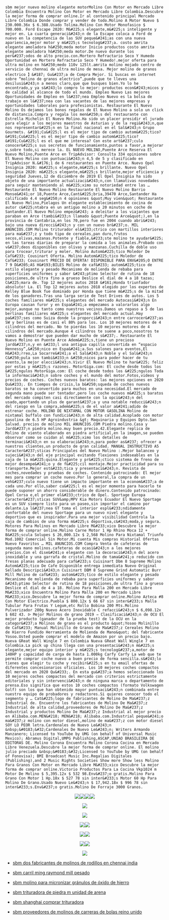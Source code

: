 
```
sbm mejor nuevo molino elegante motorMolino Con Motor en Mercado Libre Colombia Encuentra Molino Con Motor en Mercado Libre Colombia.Descubre la mejor forma de comprar online.Ir al contenido principal Mercado Libre Colombia Donde comprar y vender de todo.Molino A Motor Nuevo $ 230.000.36x $ 6.388.Usado Tolima.Molino Con Motor Monofasico $ 700.000. Ford Escape 2020: M&#225;s elegante,m&#225;s inteligente y mejor en. La cuarta generaci&#243;n de la Escape coloca a Ford de nuevo en la competencia de las SUV peque&#241;as con una nueva apariencia,mejor motor y m&#225;s tecnolog&#237;a. costo amrita elegante amoladora h&#250;meda motor Inicio productos costo amrita elegante amoladora h&#250;meda motor.De nuevo durante los per&#237;odos de alto precio.con.Mortero Refractario Seco Y Humedo Oportunidad en Mortero Refractario Seco Y Humedo!.mejor oferta para ultra molino en h&#250;medo 110v 125lt.amrita molino mojado centro de servicio de chennai de ultra molino de mesa. Mejor molino de granos electrico 】&#187; Gu&#237;a de Compra Mejor. Si buscas en internet sobre “molino de granos electrico”,puede que te lleves una desilusi&#243;n a menos claro,que que busques bien.Yo lo he encontrado,y ya s&#243;lo compro lo mejor: productos econ&#243;micos y de calidad al alcance de todo el mundo. Empleo Nuevo Las mejores Oportunidades de Empleo en l&#237;nea Empleo Nuevo es la bolsa de trabajo en l&#237;nea con las vacantes de las mejores empresas y oportunidades laborales para profesionistas. Restaurante El Nuevo Molino Os dejamos los bonos regalos de El Nuevo Molino a solo un click de distancia.Compra y regala los men&#250;s del restaurante con Estrella Michelin El Nuevo Molino.Ha sido un placer presidir el jurado para elegir a los mejores maestros de Asturias y de la regi&#243;n,que nos representar&#225;n en la final nacional en el Sal&#243;n Grupo Gourmets. &#191;Cu&#225;l es el mejor tipo de cambio autom&#225;tico? &#191;Cu&#225;l es el mejor tipo de cambio autom&#225;tico? &#191;Cu&#225;l es el que me interesa? Con este art&#237;culo conocer&#225;s sus secretos de funcionamiento,puntos a favor,a mejorar y,sobre todo,si merece la. EL NUEVO MOLINO,Puente Arce Reserva El Nuevo Molino,Puente Arce en TripAdvisor: Consulta 334 opiniones sobre El Nuevo Molino con puntuaci&#243;n 4,5 de 5 y clasificado en TripAdvisor N.&#176;1 de 6 restaurantes en Puente Arce. Nuevo Opel Insignia 2020: m&#225;s elegante,m&#225;s brillante. Nuevo Opel Insignia 2020: m&#225;s elegante,m&#225;s brillante,mejor eficiencia y seguridad Jueves,12 de diciembre de 2019 El Opel Insignia ha sido objeto de una importante actualizaci&#243;n,con llamativas novedades para seguir manteniendo al m&#225;ximo su notoriedad entre las … Restaurante El Nuevo Molino Restaurante El Nuevo Molino Barrio Monse&#241;or 18,Puente Arce,Cant&#225;bria,39470 Arce,Santander Ha calificado 4.4 seg&#250;n 4 opiniones &quot;Muy vien&quot; Restaurante El Nuevo Molino,Pielagos Un elegante establecimiento de cocina de autor c&#225;ntabra en un antiguo molino a 20 minutos en coche de Santander.El Nuevo Molino empez&#243; a deleitar a los viajantes que paraban en Arce (tambi&#233;n llamado &quot;Puente Arce&quot;),en la provincia de Cantabria,en los 70,pero fue en 2004 cuando abri&#243; bajo una nueva direcci&#243;n y con un nuevo br&#237;o. MIL ANUNCIOS.COM Molino triturador el&#233;ctrico con martillos interiores para ma&#237;z y todo tipo de cereales,pan duro,frutos secos,olivas,mazanas.Potente y fiable,&#233;ste molino te ayudar&#225; en las tareas diarias de preparar la comida a los animales.Probado con v&#237;deos disponibles con olivas y manzanas.Cuchilla de doble uso para trocear,triturar y moler. Molino Autom&#225;tico Moledor De Caf&#233; Cousinart Oferta. Molino Autom&#225;tico Moledor de Caf&#233; Cousinart PRECIO DE OFERTA! DISPONIBLE PARA ENV&#205;O ENTRE 7 9 D&#205;AS H&#193;BILES Molino de caf&#233; autom&#225;tico de estilo elegante y pesado Mecanismo de molienda de rebaba para superficies uniformes y sabor &#243;ptimo Selector de rutina de 18 posiciones,de ultra fino a grueso Deslice el dial de 4 a 18 tazas; C&#225;mara de. Top 12 mejores autos 2018 &#161;Honda triunfador absoluto! La. El Top 12 mejores autos 2018 elegido por los expertos de Kelley Blue Book fue dominado por Honda que tiene m&#225;s de la mitad de los ganadores.Tras una larga serie de Test Drives de autos. Los 5 coches familiares m&#225;s elegantes del mercado Autocasi&#243;n En Europa causan furor y en Espa&#241;a empezamos a valorarlos algo mejor,aunque no tanto como nuestros vecinos.Damos un repaso a 5 de las berlinas familiares m&#225;s elegantes del mercado actual.Hay pa&#237;ses como Suiza donde la proporci&#243;n entre carrocer&#237;as SW y berlinas es de casi el 80% para los. Los 10 mejores motores de 4 cilindros del mercado. No te pierdas los 10 mejores motores de 4 cilindros del mercado.Aunque 4 cilindros te suene a poco,nosotros te vamos a demostrar que pueden dar mucho de s&#237;. Restaurante El Nuevo Molino en Puente Arce Adem&#225;s,tiene un precioso jard&#237;n,y en &#233;l una antigua capilla convertida en “espacio Hennessy”,&#250;nico en Espa&#241;a.Sus salones para eventos,El H&#243;rreo,La Socarre&#241;a el Sal&#243;n Noble y el Sal&#243;n C&#250;pula son tambi&#233;n &#250;nicos para poder hacer de tu evento,la mejor elecci&#243;n.Vivir El Nuevo Molino te har&#225; feliz por estas y m&#225;s razones. MotorGiga.com: El coche desde todos los &#225;ngulos MotorGiga.com: El coche desde todos los &#225;ngulos Toda la informaci&#243;n sobre coches y el mundo del motor.Fotos,videos y precios de coches. Coches nuevos baratos: las mejores opciones en 2020 Qu&#233;. En tiempos de crisis,la b&#250;squeda de coches nuevos baratos se ha convertido para muchos en una necesidad.El mercado de segunda mano puede ser tentador,pero los coche nuevos m&#225;s baratos del mercado compiten casi directamente con la opci&#243;n del usado,aportando un plus de garant&#237;a y una notable reducci&#243;n del riesgo en la compra,adem&#225;s de el valor a&#241;adido de estrenar coche. MOLINO DE NIXTAMAL CON MOTOR GASOLINA Molino de nixtamal buffalo con fundici&#243;n de alta calidad.Acoplado con motor gasolina de 6.5 HP Agroindustria &gt; Maquinaria y Equipos Dpto.San Salvad. precios de molino MIL ANUNCIOS.COM Piedra molino.Casa y Jard&#237;n piedra molino.muy buen precio.42.Elegante replica de Molino de viento elaborado en piedra artificial,en la imagen,se pueden observar como se cuidan al m&#225;ximo los detalles de terminaci&#243;n en su elaboraci&#243;n,para poder as&#237; ofrecer a nuestros clientes,un producto de gran calidad. MANUAL INSTRUCTIVO A5 Caracter&#237;sticas Principales del Nuevo Molino :.Mejor balanceo y sujeci&#243;n del eje principal evitando flexiones indeseables en la caja de la m&#225;quina.Elegante y pr&#225;ctico sistema de freno de mejor desempe&#241;o y de f&#225;cil montaje.Mejor practicidad para su transporte.Mejor est&#233;tica y presentaci&#243;n. Revista de coches,novedades y pruebas de coches. Contenido patrocinado: El mejor mes para comprar un coche nuevo.Por lo general,la compra de un veh&#237;culo nuevo tiene un impacto importante en la econom&#237;a de cada uno.Por ello,saber cu&#225;l es el mejor momento para hacerlo te puede suponer un ahorro considerable de dinero.Contenido patrocinado: Opel Corsa e,el primer el&#233;ctrico de Opel. Sportage Europa Caracter&#237;sticas SUV&amp;MPV Kia Motors Ecuador El Nuevo Sportage es un SUV siempre listo para un paseo,sin importar el camino por delante.La l&#237;nea GT toma el interior espl&#233;ndidamente confortable del nuevo Sportage para un nuevo nivel elegante y deportivo que es inspirador.Para una mejor visibilidad Controla la caja de cambios de una forma m&#225;s deportiva,c&#243;moda,y segura. Motores Para Molinos en Mercado Libre M&#233;xico Descubre la mejor forma de comprar online.Molino Carne Motor 1 Hp Rhino Moca 12 + B&#225;scula Solupes $ 26,000.12x $ 2,568 Molino Para Nixtamal Triunfo Mod.1002 Comercial Sin Motor.Mi cuenta Mis compras Historial Ofertas Nuevo Favoritos … MIL ANUNCIOS.COM Compra Venta de cafeteras de segunda mano molinos.cafeteras de ocasi&#243;n a los mejores precios.Con el dise&#241;o elegante con la decoraci&#243;n del acero inoxidable y una garrafa de cristal.Molino de tama&#241;o reducido con fresas planas adecuado para caf&#233;s Cuisinart Dbm 8 Supreme Molino Autom&#225;tico De Cafe Disponible entrega inmediata Nuevo Original Sellado Descripci&#243;n Cuisinart DBM 8 Supreme Grind Automatic Burr Mill Molino de caf&#233; autom&#225;tico de estilo elegante y pesado Mecanismo de molienda de rebaba para superficies uniformes y sabor &#243;ptimo Selector de rutina de 18 posiciones,de ultra fino a grueso Deslice el dial de 4 a 18. Molino Para Malla 200 en Mercado Libre M&#233;xico Encuentra Molino Para Malla 200 en Mercado Libre M&#233;xico.Descubre la mejor forma de comprar online.Molino Azteca #8 Con Motor Electrico.Puebla $ 800.12x $ 66 67 sin inter&#233;s Malla Tubular Para Frutas Y Legum,etc Rollo Bobina 200 Mts.Molino Pulverizador 200g Nuevo Acero Inoxidable C refacci&#243;n $ 6,098.12x $ 602 43. ᐅ Mejor Molinos de grano 2019 ⇒ Clasificaci&#243;n de OCU El mejor producto (ganador de la prueba test) de la OCU en la categor&#237;a Molinos de grano es el producto &quot;Yosoo Molinillo de Caf&#233; Manual Molinillo de Granos de Ma&#237;z Cereales Molino de Hierro Fundido Herramienta de Molienda de Mano&quot; del fabricante Yosoo.Usted puede comprar el modelo de Amazon por un precio bajo. Nueva GReat Wall Wingle 7 en Colombia Nueva GReat Wall Wingle 7 en Colombia.La pick up china llega con una presentaci&#243;n m&#225;s elegante,mejor equipo interior y m&#225;s tecnolog&#237;a,motor de 140HP y capacidad de carga de hasta 1.000kg Carfy Carfy La web que te permite comprar coche nuevo a buen precio de forma sencilla.s&#243;lo tienes que elegir tu coche y recibir&#225;s en tu email ofertas de diferentes concesionarios oficiales. Los 10 mejores coches compactos del mercado en 2020 Qu&#233;. En esta gu&#237;a hemos seleccionado los 10 mejores coches compactos del mercado con criterios estrictamente editoriales y sin intervenci&#243;n de ninguna marca o departamento de prensa.Eso significa que estos 10 coches compactos (formato Volkswagen Golf) son los que han obtenido mayor puntuaci&#243;n combinada entre nuestro equipo de probadores y redactores.Si quieres conocer todo el segmento y … Cat&#225;logo de fabricantes de Molino De Ma&#237;z Industrial de. Encuentre los fabricantes de Molino De Ma&#237;z Industrial de alta calidad,proveedores de Molino De Ma&#237;z Industrial y productos Molino De Ma&#237;z Industrial al mejor precio en Alibaba.com.MEN&#218; MEN&#218; Alibaba.com.Industrial peque&#241;o ma&#237;z molino con motor diesel,molino de ma&#237;z con motor diesel SOY LO PEOR letra.Cardenales de Nuevo Le&#243;n &nbsp;&#0183;&#32;Cardenales De Nuevo Le&#243;n; Writers Armando Manzanero; Licensed to YouTube by UMG (on behalf of Universal Music Mexico); Abramus Digital,UMPG Publishing,ASCAP,UNIAO BRASILEIRA DE EDITORAS DE. Molino Corona Encuentra Molino Corona Cocina en Mercado Libre Venezuela.Descubre la mejor forma de comprar online. El molino julio preciado &nbsp;&#0183;&#32;Licensed to YouTube by UMG (on behalf of Fonovisa); BMI Broadcast Music Inc.Regalias Digitales (Publishing),and 2 Music Rights Societies Show more Show less Molino Para Granos Con Motor en Mercado Libre M&#233;xico Descubre la mejor forma de comprar online.Victorio Productos Para La Cocina Vkp1024 m Motor De Molino $ 5,395.12x $ 532 98.Env&#237;o gratis.Molino Para Grano Con Motor 1 Hp.18x $ 527 78 sin inter&#233;s Motor 60 Hp Para Molino De Grano.Usado Nuevo Le&#243;n $ 17,942.18x $ 996 78 sin inter&#233;s.Env&#237;o gratis.Molino De Forraje 3000 Granos. 
```

<div align="center">

<a href="https://es-mill.shibang-china.com/github&k=sbm+mejor+nuevo+molino+elegante+motor"><img src="https://static.shibang-china.com/es/mill/index.jpg"></a><a href="https://es-mill.shibang-china.com/materials.htmlgithub&k=sbm+mejor+nuevo+molino+elegante+motor"><img src="https://static.shibang-china.com/es/mill/materials.jpg"></a><a href="https://es-mill.shibang-china.com/about.htmlgithub&k=sbm+mejor+nuevo+molino+elegante+motor"><img src="https://static.shibang-china.com/es/mill/about.jpg"></a><a href="https://es-mill.shibang-china.com/contact.htmlgithub&k=sbm+mejor+nuevo+molino+elegante+motor"><img src="https://static.shibang-china.com/es/mill/contact.jpg"></a>

<a href="https://es-mill.shibang-china.com/github&k=sbm+mejor+nuevo+molino+elegante+motor"><img src="https://static.shibang-china.com/es/mill/banner.jpg"></a>

<a href="https://swt.shibang-china.com/github&k=sbm+mejor+nuevo+molino+elegante+motor"><img src="https://static.shibang-china.com/es/mill/chat.jpg"></a>

<a href="https://es-mill.shibang-china.com/products/vertical-roller-mill.htmlgithub&k=sbm+mejor+nuevo+molino+elegante+motor"><img src="https://static.shibang-china.com/es/mill/vertical.jpg"></a><a href="https://es-mill.shibang-china.com/products/raymond-mill.htmlgithub&k=sbm+mejor+nuevo+molino+elegante+motor"><img src="https://static.shibang-china.com/es/mill/raymond.jpg"></a>

<a href="https://es-mill.shibang-china.com/products/ultrafine-grinding-mill.htmlgithub&k=sbm+mejor+nuevo+molino+elegante+motor"><img src="https://static.shibang-china.com/es/mill/ultrafine.jpg"></a><a href="https://es-mill.shibang-china.com/products/trapezium-grinding-mill.htmlgithub&k=sbm+mejor+nuevo+molino+elegante+motor"><img src="https://static.shibang-china.com/es/mill/trapezium.jpg"></a>

<a href="https://es-mill.shibang-china.com/products/ball-mill.htmlgithub&k=sbm+mejor+nuevo+molino+elegante+motor"><img src="https://static.shibang-china.com/es/mill/ball.jpg"></a><a href="https://es-mill.shibang-china.com/products/hammer-mill.htmlgithub&k=sbm+mejor+nuevo+molino+elegante+motor"><img src="https://static.shibang-china.com/es/mill/hammer.jpg"></a>

<a href="https://swt.shibang-china.com/github&k=sbm+mejor+nuevo+molino+elegante+motor"><img src="https://static.shibang-china.com/es/mill/case.jpg"></a>

</div>


* [sbm dos fabricantes de molinos de rodillos en chennai india](sbm%20dos%20fabricantes%20de%20molinos%20de%20rodillos%20en%20chennai%20india.md)

* [sbm carril ming raymond mill pesado](sbm%20carril%20ming%20raymond%20mill%20pesado.md)

* [sbm molino para micronizar gránulos de óxido de hierro](sbm%20molino%20para%20micronizar%20gr%C3%A1nulos%20de%20%C3%B3xido%20de%20hierro.md)

* [sbm trituradora de piedra m unidad de arena](sbm%20trituradora%20de%20piedra%20m%20unidad%20de%20arena.md)

* [sbm shanghai comprar trituradora](sbm%20shanghai%20comprar%20trituradora.md)

* [sbm proveedores de molinos de carreras de bolas reino unido](sbm%20proveedores%20de%20molinos%20de%20carreras%20de%20bolas%20reino%20unido.md)
